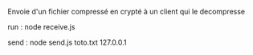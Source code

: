 Envoie d'un fichier compressé en crypté à un client qui le decompresse

run  : node receive.js

send : node send.js toto.txt 127.0.0.1
